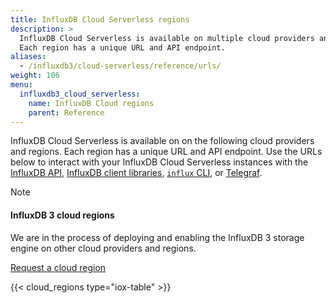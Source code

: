 ```yaml
---
title: InfluxDB Cloud Serverless regions
description: >
  InfluxDB Cloud Serverless is available on multiple cloud providers and in multiple regions.
  Each region has a unique URL and API endpoint.
aliases:
  - /influxdb3/cloud-serverless/reference/urls/
weight: 106
menu:
  influxdb3_cloud_serverless:
    name: InfluxDB Cloud regions
    parent: Reference
---
```


InfluxDB Cloud Serverless is available on on the following cloud providers and regions.
Each region has a unique URL and API endpoint.
Use the URLs below to interact with your InfluxDB Cloud Serverless instances with the
[InfluxDB API](/influxdb3/cloud-serverless/reference/api/),
[InfluxDB client libraries](/influxdb3/cloud-serverless/reference/client-libraries/),
[`influx` CLI](/influxdb3/cloud-serverless/reference/cli/influx/), or
[Telegraf](/influxdb3/cloud-serverless/write-data/use-telegraf/).

> [!Note]
> #### InfluxDB 3 cloud regions
> 
> We are in the process of deploying and enabling the InfluxDB 3 storage engine
> on other cloud providers and regions.

<a href="https://www.influxdata.com/influxdb-cloud-2-0-provider-region/" target="_blank" class="btn">Request a cloud region</a>

<!-- ** Uncomment this when we add a v3 region with multiple clusters **

> [!Note]
> #### Regions with multiple clusters
>
> Some InfluxDB Cloud Serverless regions have multiple Cloud clusters, each with a unique URL.
> To find your cluster URL, [log in to your InfluxDB Cloud Serverless organization](https://cloud2.influxdata.com)
> and review your organization URL. The first subdomain identifies your 
> InfluxDB Cloud Serverless cluster. For example:
> 
> {{< code-callout "us-west-2-1" >}}
```sh
https://us-west-2-1.aws.cloud2.influxdata.com/orgs/03a2bbf46249a000/...
```
{{< /code-callout >}}
-->

{{< cloud_regions type="iox-table" >}}

